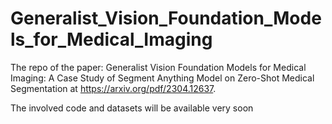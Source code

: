 # Generalist_Vision_Foundation_Models_for_Medical_Imaging
The repo of the paper: Generalist Vision Foundation Models for Medical Imaging: A Case Study of Segment Anything Model on Zero-Shot Medical Segmentation at https://arxiv.org/pdf/2304.12637. 

The involved code and datasets will be available very soon 
